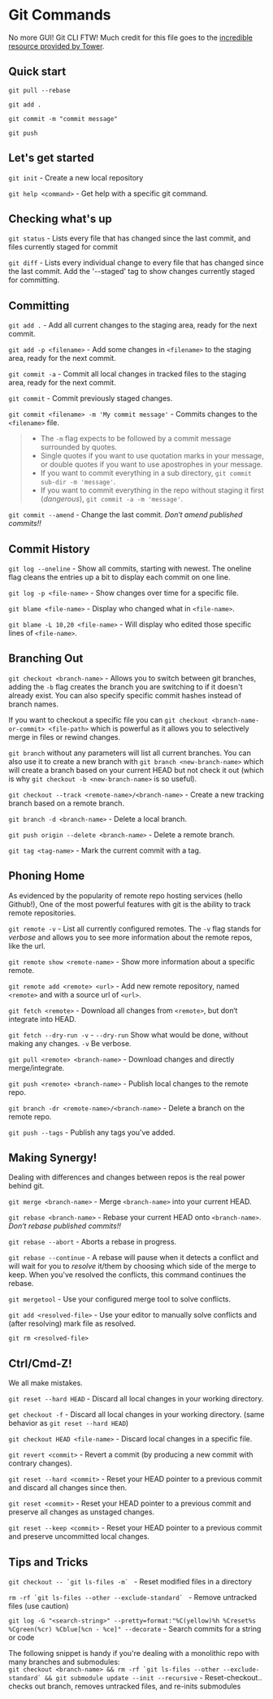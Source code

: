 Git Commands
====

No more GUI! Git CLI FTW!
Much credit for this file goes to the [incredible resource provided by Tower](http://www.git-tower.com/blog/git-cheat-sheet-detail/).

Quick start
----

`git pull --rebase`

`git add .`

`git commit -m "commit message"`

`git push`


Let's get started
----

`git init` - Create a new local repository

`git help <command>` - Get help with a specific git command.

Checking what's up
----

`git status` - Lists every file that has changed since the last commit, and files currently staged for commit

`git diff` - Lists every individual change to every file that has changed since the last commit. Add the '--staged' tag to show changes currently staged for committing.

Committing
----

`git add .` - Add all current changes to the staging area, ready for the next commit.

`git add -p <filename>` - Add some changes in `<filename>` to the staging area, ready for the next commit.

`git commit -a` - Commit all local changes in tracked files to the staging area, ready for the next commit.

`git commit` - Commit previously staged changes.

`git commit <filename> -m 'My commit message'` - Commits changes to the `<filename>` file.

> * The `-m` flag expects to be followed by a commit message surrounded by quotes.
> * Single quotes if you want to use quotation marks in your message, or double quotes if you want to use apostrophes in your message.
> * If you want to commit everything in a sub directory, `git commit sub-dir -m 'message'`.
> * If you want to commit everything in the repo without staging it first (_dangerous_), `git commit -a -m 'message'`.


`git commit --amend` - Change the last commit. *Don‘t amend published commits!!*

Commit History
----

`git log --oneline` - Show all commits, starting with newest. The oneline flag cleans the entries up a bit to display each commit on one line.

`git log -p <file-name>` - Show changes over time for a specific file.

`git blame <file-name>` - Display who changed what in `<file-name>`.

`git blame -L 10,20 <file-name>` - Will display who edited those specific lines of `<file-name>`.

Branching Out
----

`git checkout <branch-name>` - Allows you to switch between git branches, adding the `-b` flag creates the branch you are switching to if it doesn't already exist. You can also specify specific commit hashes instead of branch names.

If you want to checkout a specific file you can `git checkout <branch-name-or-commit> <file-path>` which is powerful as it allows you to selectively merge in files or rewind changes.

`git branch` without any parameters will list all current branches. You can also use it to create a new branch with `git branch <new-branch-name>` which will create a branch based on your current HEAD but not check it out (which is why `git checkout -b <new-branch-name>` is so useful).

`git checkout --track <remote-name>/<branch-name>` - Create a new tracking branch based on a remote branch.

`git branch -d <branch-name>` - Delete a local branch.

`git push origin --delete <branch-name>` - Delete a remote branch.

`git tag <tag-name>` - Mark the current commit with a tag.

Phoning Home
----

As evidenced by the popularity of remote repo hosting services (hello Github!), One of the most powerful features with git is the ability to track remote repositories.

`git remote -v` - List all currently configured remotes. The `-v` flag stands for *verbose* and allows you to see more information about the remote repos, like the url.

`git remote show <remote-name>` - Show more information about a specific remote.

`git remote add <remote> <url>` - Add new remote repository, named `<remote>` and with a source url of `<url>`.

`git fetch <remote>` - Download all changes from `<remote>`, but don‘t integrate into HEAD.

`git fetch --dry-run -v` -  `--dry-run` Show what would be done, without making any changes. `-v` Be verbose.

`git pull <remote> <branch-name>` - Download changes and directly merge/integrate.

`git push <remote> <branch-name>` - Publish local changes to the remote repo.

`git branch -dr <remote-name>/<branch-name>` - Delete a branch on the remote repo.

`git push --tags` - Publish any tags you've added.


Making Synergy!
----

Dealing with differences and changes between repos is the real power behind git.

`git merge <branch-name>` - Merge `<branch-name>` into your current HEAD.

`git rebase <branch-name>` - Rebase your current HEAD onto `<branch-name>`. *Don‘t rebase published commits!!*

`git rebase --abort` - Aborts a rebase in progress.

`git rebase --continue` - A rebase will pause when it detects a conflict and will wait for you to *resolve* it/them by choosing which side of the merge to keep. When you've resolved the conflicts, this command continues the rebase.

`git mergetool` - Use your configured merge tool to solve conflicts.

`git add <resolved-file>` - Use your editor to manually solve conflicts and (after resolving) mark file as resolved.

`git rm <resolved-file>`

Ctrl/Cmd-Z!
----

We all make mistakes.

`git reset --hard HEAD` - Discard all local changes in your working directory.

`get checkout -f` - Discard all local changes in your working directory. (same behavior as `git reset --hard HEAD`)

`git checkout HEAD <file-name>` - Discard local changes in a specific file.

`git revert <commit>` - Revert a commit (by producing a new commit with contrary changes).

`git reset --hard <commit>` - Reset your HEAD pointer to a previous commit and discard all changes since then.

`git reset <commit>` - Reset your HEAD pointer to a previous commit and preserve all changes as unstaged changes.

`git reset --keep <commit>` - Reset your HEAD pointer to a previous commit and preserve uncommitted local changes.

Tips and Tricks
----

``git checkout -- `git ls-files -m` `` - Reset modified files in a directory

``rm -rf `git ls-files --other --exclude-standard` `` - Remove untracked files (use caution)

`git log -G "<search-string>" --pretty=format:"%C(yellow)%h %Creset%s %Cgreen(%cr) %Cblue[%cn - %ce]" --decorate` - Search commits for a string or code

The following snippet is handy if you're dealing with a monolithic repo with many branches and submodules:  
``git checkout <branch-name> && rm -rf `git ls-files --other --exclude-standard` && git submodule update --init --recursive`` - Reset-checkout.. checks out branch, removes untracked files, and re-inits submodules
